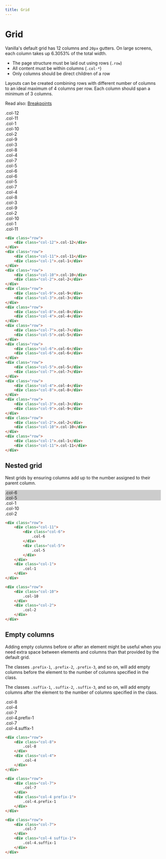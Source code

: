 ```yaml
---
title: Grid
---
```


# Grid

Vanilla's default grid has 12 columns and `20px` gutters. On large screens, each column takes up 6.3053% of the total width.

- The page structure must be laid out using rows (`.row`)
- All content must be within columns (`.col-*`)
- Only columns should be direct children of a row

Layouts can be created combining rows with different number of columns to an ideal maximum of 4 columns per row. Each column should span a minimum of 3 columns.

Read also: [Breakpoints](/settings/breakpoints)


<div class="row">
    <div class="col-12 theme__outline">
        <span>.col-12</span>
    </div>
</div>
<div class="row">
    <div class="col-11 theme__outline">
        <span>.col-11</span>
    </div>
    <div class="col-1 theme__outline">
        <span>.col-1</span>
    </div>
</div>
<div class="row">
    <div class="col-10 theme__outline">
        <span>.col-10</span>
    </div>
    <div class="col-2 theme__outline">
        <span>.col-2</span>
    </div>
</div>
<div class="row">
    <div class="col-9 theme__outline">
        <span>.col-9</span>
    </div>
    <div class="col-3 theme__outline">
        <span>.col-3</span>
    </div>
</div>
<div class="row">
    <div class="col-8 theme__outline">
        <span>.col-8</span>
    </div>
    <div class="col-4 theme__outline">
        <span>.col-4</span>
    </div>
</div>
<div class="row">
    <div class="col-7 theme__outline">
        <span>.col-7</span>
    </div>
    <div class="col-5 theme__outline">
        <span>.col-5</span>
    </div>
</div>
<div class="row">
    <div class="col-6 theme__outline">
        <span>.col-6</span>
    </div>
    <div class="col-6 theme__outline">
        <span>.col-6</span>
    </div>
</div>
<div class="row">
    <div class="col-5 theme__outline">
        <span>.col-5</span>
    </div>
    <div class="col-7 theme__outline">
        <span>.col-7</span>
    </div>
</div>
<div class="row">
    <div class="col-4 theme__outline">
        <span>.col-4</span>
    </div>
    <div class="col-8 theme__outline">
        <span>.col-8</span>
    </div>
</div>
<div class="row">
    <div class="col-3 theme__outline">
        <span>.col-3</span>
    </div>
    <div class="col-9 theme__outline">
        <span>.col-9</span>
    </div>
</div>
<div class="row">
    <div class="col-2 theme__outline">
        <span>.col-2</span>
    </div>
    <div class="col-10 theme__outline">
        <span>.col-10</span>
    </div>
</div>
<div class="row">
    <div class="col-1 theme__outline">
        <span>.col-1</span>
    </div>
    <div class="col-11 theme__outline">
        <span>.col-11</span>
    </div>
</div>

```html
<div class="row">
    <div class="col-12">.col-12</div>
</div>
<div class="row">
    <div class="col-11">.col-11</div>
    <div class="col-1">.col-1</div>
</div>
<div class="row">
    <div class="col-10">.col-10</div>
    <div class="col-2">.col-2</div>
</div>
<div class="row">
    <div class="col-9">.col-9</div>
    <div class="col-3">.col-3</div>
</div>
<div class="row">
    <div class="col-8">.col-8</div>
    <div class="col-4">.col-4</div>
</div>
<div class="row">
    <div class="col-7">.col-7</div>
    <div class="col-5">.col-5</div>
</div>
<div class="row">
    <div class="col-6">.col-6</div>
    <div class="col-6">.col-6</div>
</div>
<div class="row">
    <div class="col-5">.col-5</div>
    <div class="col-7">.col-7</div>
</div>
<div class="row">
    <div class="col-4">.col-4</div>
    <div class="col-8">.col-8</div>
</div>
<div class="row">
    <div class="col-3">.col-3</div>
    <div class="col-9">.col-9</div>
</div>
<div class="row">
    <div class="col-2">.col-2</div>
    <div class="col-10">.col-10</div>
</div>
<div class="row">
    <div class="col-1">.col-1</div>
    <div class="col-11">.col-11</div>
</div>
```

## Nested grid

Nest grids by ensuring columns add up to the number assigned to their parent column.

<div class="row">
    <div class="col-11 theme__outline">
        <span>
            <div class="col-6" style="background: #ccc">
                <span>.col-6</span>
            </div>
            <div class="col-5" style="background: #ccc">
                <span>.col-5</span>
            </div>
        </span>
    </div>
    <div class="col-1 theme__outline">
        <span>.col-1</span>
    </div>
</div>
<div class="row">
    <div class="col-10 theme__outline">
        <span>.col-10</span>
    </div>
    <div class="col-2 theme__outline">
        <span>.col-2</span>
    </div>
</div>

```html
<div class="row">
    <div class="col-11">
        <div class="col-6">
            .col-6
        </div>
        <div class="col-5">
            .col-5
        </div>
    </div>
    <div class="col-1">
        .col-1
    </div>
</div>

<div class="row">
    <div class="col-10">
        .col-10
    </div>
    <div class="col-2">
        .col-2
    </div>
</div>
```

## Empty columns

Adding empty columns before or after an element might be useful when you need extra space between elements and columns than that provided by the default grid.

The classes `.prefix-1`, `.prefix-2`, `.prefix-3`, and so on, will add empty columns before the element to the number of columns specified in the class.

The classes `.suffix-1`, `.suffix-2`, `.suffix-3`, and so on, will add empty columns after the element to the number of columns specified in the class.


<div class="row">
  <div class="col-8">
    <div class="theme__outline">.col-8</div>
  </div>
  <div class="col-4">
    <div class="theme__outline">.col-4</div>
  </div>
</div>
<div class="row">
    <div class="col-7">
        <div class="theme__outline">.col-7</div>
    </div>
    <div class="col-4 prefix-1">
        <div class="theme__outline">.col-4.prefix-1</div>
    </div>
</div>
<div class="row">
    <div class="col-7">
        <div class="theme__outline">.col-7</div>
    </div>
    <div class="col-4 suffix-1">
        <div class="theme__outline">.col-4.suffix-1</div>
    </div>
</div>


```html
<div class="row">
    <div class="col-8">
        .col-8
    </div>
    <div class="col-4">
        .col-4
    </div>
</div>

<div class="row">
    <div class="col-7">
        .col-7
    </div>
    <div class="col-4 prefix-1">
        .col-4.prefix-1
    </div>
</div>

<div class="row">
    <div class="col-7">
        .col-7
    </div>
    <div class="col-4 suffix-1">
        .col-4.suffix-1
    </div>
</div>
```